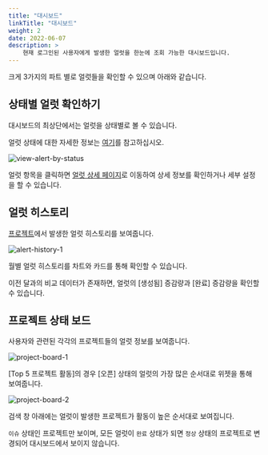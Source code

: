```yaml
---
title: "대시보드"
linkTitle: "대시보드"
weight: 2
date: 2022-06-07
description: >
    현재 로그인된 사용자에게 발생한 얼럿을 한눈에 조회 가능한 대시보드입니다.
---
```


크게 3가지의 파트 별로 얼럿들을 확인할 수 있으며 아래와 같습니다.

## 상태별 얼럿 확인하기

대시보드의 최상단에서는 얼럿을 상태별로 볼 수 있습니다.

얼럿 상태에 대한 자세한 정보는 [여기](/ko/docs/guides/alert-manager/alert/)를 참고하십시오.

![view-alert-by-status](/ko/docs/guides/alert-manager/dashboard-img/view-alert-by-status.png)

얼럿 항목을 클릭하면 [얼럿 상세 페이지](/ko/docs/guides/alert-manager/alert/#얼럿-살펴보기)로 이동하여 상세 정보를 확인하거나 세부 설정을 할 수 있습니다.

## 얼럿 히스토리

[프로젝트](/ko/docs/guides/project/project/)에서 발생한 얼럿 히스토리를 보여줍니다. 

![alert-history-1](/ko/docs/guides/alert-manager/dashboard-img/alert-history-1.png)

월별 얼럿 히스토리를 차트와 카드를 통해 확인할 수 있습니다.

이전 달과의 비교 데이터가 존재하면, 얼럿의 [생성됨] 증감량과 [완료] 증감량을 확인할 수 있습니다.

## 프로젝트 상태 보드

사용자와 관련된 각각의 프로젝트들의 얼럿 정보를 보여줍니다.

![project-board-1](/ko/docs/guides/alert-manager/dashboard-img/project-board-1.png)

[Top 5 프로젝트 활동]의 경우 [오픈] 상태의 얼럿의 가장 많은 순서대로 위젯을 통해 보여줍니다.

![project-board-2](/ko/docs/guides/alert-manager/dashboard-img/project-board-2.png)

검색 창 아래에는 얼럿이 발생한 프로젝트가 활동이 높은 순서대로 보여집니다.

`이슈` 상태인 프로젝트만 보이며, 모든 얼럿이 `완료` 상태가 되면 `정상` 상태의 프로젝트로 변경되어 대시보드에서 보이지 않습니다.
